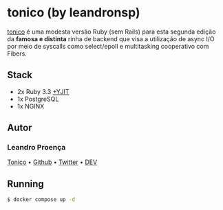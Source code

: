 # tonico (by leandronsp)

[tonico](https://github.com/leandronsp/tonico) é uma modesta versão Ruby (sem Rails) para esta segunda edição da **famosa e distinta** rinha de backend que visa a utilização de async I/O por meio de syscalls como select/epoll e multitasking cooperativo com Fibers.

## Stack

* 2x Ruby 3.3 [+YJIT](https://shopify.engineering/ruby-yjit-is-production-ready)
* 1x PostgreSQL
* 1x NGINX

## Autor

### Leandro Proença

[Tonico](https://github.com/leandronsp/tonico) • [Github](https://github.com/leandronsp) • [Twitter](https://twitter.com/leandronsp) • [DEV](https://dev.to/leandronsp)

## Running

```bash
$ docker compose up -d
```
